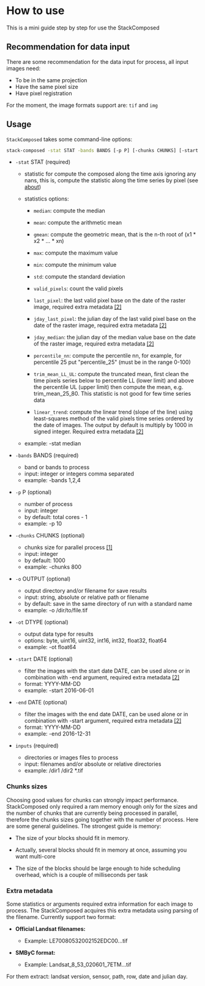 # How to use

This is a mini guide step by step for use the StackComposed

## Recommendation for data input

There are some recommendation for the data input for process, all input images need:

- To be in the same projection
- Have the same pixel size
- Have pixel registration

For the moment, the image formats support are: `tif` and `img`

## Usage

`StackComposed` takes some command-line options:

```bash
stack-composed -stat STAT -bands BANDS [-p P] [-chunks CHUNKS] [-start DATE] [-end DATE] [-o OUTPUT] [-ot dtype] inputs
```

- `-stat` STAT (required)
    - statistic for compute the composed along the time axis ignoring any nans, this is, compute the statistic along the time series by pixel (see [about](about.md))
    - statistics options:
        - `median`: compute the median

        - `mean`: compute the arithmetic mean

        - `gmean`: compute the geometric mean, that is the n-th root of (x1 * x2 * ... * xn)

        - `max`: compute the maximum value

        - `min`: compute the minimum value

        - `std`: compute the standard deviation

        - `valid_pixels`: count the valid pixels

        - `last_pixel`: the last valid pixel base on the date of the raster image, required extra metadata [\[2\]](#extra-metadata)

        - `jday_last_pixel`: the julian day of the last valid pixel base on the date of the raster image, required extra metadata [\[2\]](#extra-metadata)

        - `jday_median`: the julian day of the median value base on the date of the raster image, required extra metadata [\[2\]](#extra-metadata)

        - `percentile_nn`: compute the percentile nn, for example, for percentile 25 put "percentile_25" (must be in the range 0-100)

        - `trim_mean_LL_UL`: compute the truncated mean, first clean the time pixels series below to percentile LL (lower limit) and above the percentile UL (upper limit) then compute the mean, e.g. trim_mean_25_80. This statistic is not good for few time series data

        - `linear_trend`: compute the linear trend (slope of the line) using least-squares method of the valid pixels time series ordered by the date of images. The output by default is multiply by 1000 in signed integer. Required extra metadata [\[2\]](#extra-metadata)

    - example: -stat median

- `-bands` BANDS (required)
    - band or bands to process
    - input: integer or integers comma separated
    - example: -bands 1,2,4

- `-p` P (optional)
    - number of process
    - input: integer
    - by default: total cores - 1
    - example: -p 10

- `-chunks` CHUNKS (optional)
    - chunks size for parallel process [\[1\]](#chunks-sizes)
    - input: integer
    - by default: 1000
    - example: -chunks 800

- `-o` OUTPUT (optional)
    - output directory and/or filename for save results
    - input: string, absolute or relative path or filename
    - by default: save in the same directory of run with a standard name
    - example: -o /dir/to/file.tif

- `-ot` DTYPE (optional)
    - output data type for results
    - options: byte, uint16, uint32, int16, int32, float32, float64
    - example: -ot float64

- `-start` DATE (optional)
    - filter the images with the start date DATE, can be used alone or in combination with -end argument, required extra metadata [\[2\]](#extra-metadata)
    - format: YYYY-MM-DD
    - example: -start 2016-06-01

- `-end` DATE (optional)
    - filter the images with the end date DATE, can be used alone or in combination with -start argument, required extra metadata [\[2\]](#extra-metadata)
    - format: YYYY-MM-DD
    - example: -end 2016-12-31

- `inputs` (required)
    - directories or images files to process
    - input: filenames and/or absolute or relative directories
    - example: /dir1 /dir2 *.tif

### Chunks sizes

Choosing good values for chunks can strongly impact performance. StackComposed only required a ram memory enough only for the sizes and the number of chunks that are currently being processed in parallel, therefore the chunks sizes going together with the number of process. Here are some general guidelines. The strongest guide is memory:

- The size of your blocks should fit in memory.

- Actually, several blocks should fit in memory at once, assuming you want multi-core

- The size of the blocks should be large enough to hide scheduling overhead, which is a couple of milliseconds per task

### Extra metadata

Some statistics or arguments required extra information for each image to process. The StackComposed acquires this extra metadata using parsing of the filename. Currently support two format:

* **Official Landsat filenames:**
    * Example: LE70080532002152EDC00...tif

* **SMByC format:**
    * Example: Landsat_8_53_020601_7ETM...tif

For them extract: landsat version, sensor, path, row, date and julian day.